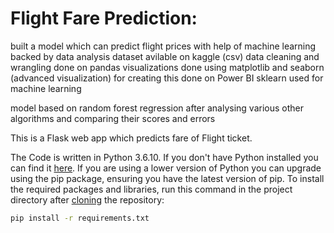 # Flight Fare Prediction: 
built a model which can predict flight prices with help of machine learning backed by data analysis 
dataset avilable on kaggle (csv)
data cleaning and wrangling done on pandas
visualizations done using matplotlib and seaborn
(advanced visualization) for creating this done on Power BI
sklearn used for machine learning 

model based on random forest regression after analysing various other algorithms and comparing their scores and errors 





This is a Flask web app which predicts fare of Flight ticket.



The Code is written in Python 3.6.10. If you don't have Python installed you can find it [here](https://www.python.org/downloads/). If you are using a lower version of Python you can upgrade using the pip package, ensuring you have the latest version of pip. To install the required packages and libraries, run this command in the project directory after [cloning](https://www.howtogeek.com/451360/how-to-clone-a-github-repository/) the repository:
```bash
pip install -r requirements.txt
```



